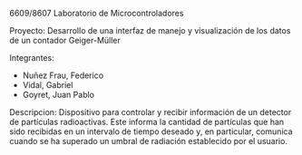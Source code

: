 6609/8607 Laboratorio de Microcontroladores

Proyecto: Desarrollo de una interfaz de manejo y visualización de los datos de un contador Geiger-Müller

Integrantes:
- Nuñez Frau, Federico
- Vidal, Gabriel
- Goyret, Juan Pablo

Descripcion:
Dispositivo para controlar y recibir información de un detector de partículas radioactivas. Este informa la cantidad de partículas que han sido recibidas en un intervalo de tiempo deseado y, en particular, comunica cuando se ha superado un umbral de radiación establecido por el usuario.
